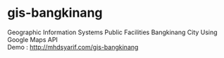 # gis-bangkinang
Geographic Information Systems Public Facilities Bangkinang City Using Google Maps API <br>
Demo : http://mhdsyarif.com/gis-bangkinang
